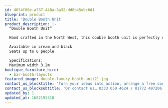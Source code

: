 ```yaml
---
id: 4654f00e-a737-448a-8a32-dd8b45ebc6d1
blueprint: product
title: 'Double Booth Unit'
product_description: |-
  “Double Booth Unit”

  Hand crafted in the North West, this double booth unit is perfectly complemented by our bespoke champagne tables and booth stools for a completed look.

  Available in cream and black
  Seats up to 6 people

  Specifications:
  Maximum width 3.2m
boutique_furniture_hire:
  - bar-booth-layouts
featured_image: double-luxury-booth-unit21.jpg
contact_us_blocktitle: 'Turn your ideas into action, arrange a free consultation'
contact_us_blocksubtitle: 'Or contact us… 0333 050 4624 / 01772 497206 or email us: info@p4events.co.uk'
updated_by: 1
updated_at: 1682195318
---
```

